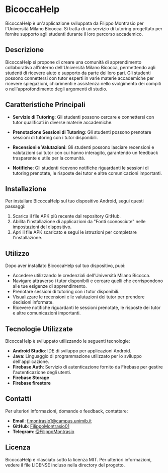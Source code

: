 # BicoccaHelp

BicoccaHelp è un'applicazione sviluppata da Filippo Montrasio per l'Università Milano Bicocca. Si tratta di un servizio di tutoring progettato per fornire supporto agli studenti durante il loro percorso accademico.

## Descrizione

BicoccaHelp si propone di creare una comunità di apprendimento collaborativo all'interno dell'Università Milano Bicocca, permettendo agli studenti di ricevere aiuto e supporto da parte dei loro pari. Gli studenti possono connettersi con tutor esperti in varie materie accademiche per ricevere spiegazioni, chiarimenti e assistenza nello svolgimento dei compiti o nell'approfondimento degli argomenti di studio.

## Caratteristiche Principali

- **Servizio di Tutoring**: Gli studenti possono cercare e connettersi con tutor qualificati in diverse materie accademiche.
  
- **Prenotazione Sessioni di Tutoring**: Gli studenti possono prenotare sessioni di tutoring con i tutor disponibili.

- **Recensioni e Valutazioni**: Gli studenti possono lasciare recensioni e valutazioni sui tutor con cui hanno interagito, garantendo un feedback trasparente e utile per la comunità.

- **Notifiche**: Gli studenti ricevono notifiche riguardanti le sessioni di tutoring prenotate, le risposte dei tutor e altre comunicazioni importanti.

## Installazione

Per installare BicoccaHelp sul tuo dispositivo Android, segui questi passaggi:

1. Scarica il file APK più recente dal repository GitHub.
2. Abilita l'installazione di applicazioni da "Fonti sconosciute" nelle impostazioni del dispositivo.
3. Apri il file APK scaricato e segui le istruzioni per completare l'installazione.

## Utilizzo

Dopo aver installato BicoccaHelp sul tuo dispositivo, puoi:

- Accedere utilizzando le credenziali dell'Università Milano Bicocca.
- Navigare attraverso i tutor disponibili e cercare quelli che corrispondono alle tue esigenze di apprendimento.
- Prenotare sessioni di tutoring con i tutor disponibili.
- Visualizzare le recensioni e le valutazioni dei tutor per prendere decisioni informate.
- Ricevere notifiche riguardanti le sessioni prenotate, le risposte dei tutor e altre comunicazioni importanti.

## Tecnologie Utilizzate

BicoccaHelp è sviluppato utilizzando le seguenti tecnologie:

- **Android Studio**: IDE di sviluppo per applicazioni Android.
- **Java**: Linguaggio di programmazione utilizzato per lo sviluppo dell'applicazione.
- **Firebase Auth**: Servizio di autenticazione fornito da Firebase per gestire l'autenticazione degli utenti.
- **Firebase Storage**
- **Firebase firestore**
## Contatti

Per ulteriori informazioni, domande o feedback, contattare:

- **Email**: [f.montrasio1@campus.unimib.it](mailto:f.montrasio1@campus.unimib.it)
- **GitHub**: [FilippoMontrasio01](https://github.com/FilippoMontrasio01)
- **Telegram**: [@FilippoMontrasio](https://t.me/FilippoMontrasio)

## Licenza

BicoccaHelp è rilasciato sotto la licenza MIT. Per ulteriori informazioni, vedere il file LICENSE incluso nella directory del progetto.
